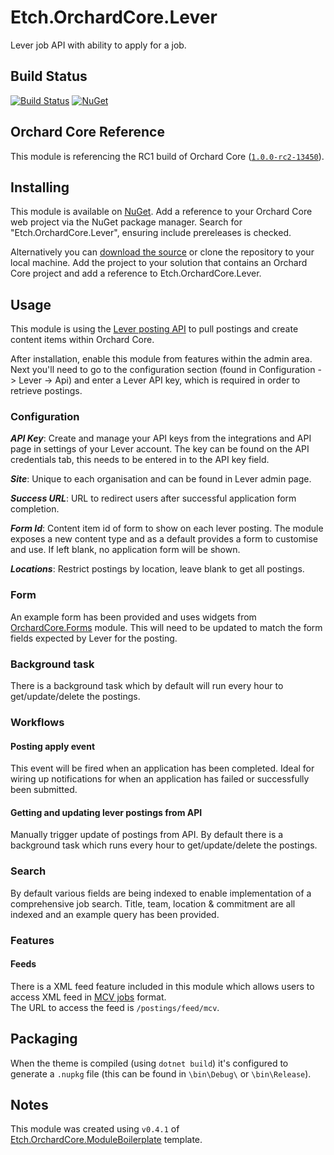 # Etch.OrchardCore.Lever

Lever job API with ability to apply for a job.

## Build Status

[![Build Status](https://secure.travis-ci.org/etchuk/Etch.OrchardCore.Lever.png?branch=master)](http://travis-ci.org/etchuk/Etch.OrchardCore.Lever) [![NuGet](https://img.shields.io/nuget/v/Etch.OrchardCore.Lever.svg)](https://www.nuget.org/packages/Etch.OrchardCore.Lever)

## Orchard Core Reference

This module is referencing the RC1 build of Orchard Core ([`1.0.0-rc2-13450`](https://www.nuget.org/packages/OrchardCore.Module.Targets/1.0.0-rc2-13450)).

## Installing

This module is available on [NuGet](https://www.nuget.org/packages/Etch.OrchardCore.Lever). Add a reference to your Orchard Core web project via the NuGet package manager. Search for "Etch.OrchardCore.Lever", ensuring include prereleases is checked.

Alternatively you can [download the source](https://github.com/etchuk/Etch.OrchardCore.Lever/archive/master.zip) or clone the repository to your local machine. Add the project to your solution that contains an Orchard Core project and add a reference to Etch.OrchardCore.Lever.

## Usage

This module is using the [Lever posting API](https://github.com/lever/postings-api) to pull postings and create content items within Orchard Core.

After installation, enable this module from features within the admin area. Next you'll need to go to the configuration section (found in Configuration -> Lever -> Api) and enter a Lever API key, which is required in order to retrieve postings.

### Configuration

**_API Key_**: Create and manage your API keys from the integrations and API page in settings of your Lever account. The key can be found on the API credentials tab, this needs to be entered in to the API key field.

**_Site_**: Unique to each organisation and can be found in Lever admin page.

**_Success URL_**: URL to redirect users after successful application form completion.

**_Form Id_**: Content item id of form to show on each lever posting. The module exposes a new content type and as a default provides a form to customise and use. If left blank, no application form will be shown.

**_Locations_**: Restrict postings by location, leave blank to get all postings.

### Form

An example form has been provided and uses widgets from [OrchardCore.Forms](https://github.com/OrchardCMS/OrchardCore/tree/dev/src/OrchardCore.Modules/OrchardCore.Forms) module. This will need to be updated to match the form fields expected by Lever for the posting.

### Background task

There is a background task which by default will run every hour to get/update/delete the postings.

### Workflows

#### Posting apply event

This event will be fired when an application has been completed. Ideal for wiring up notifications for when an application has failed or successfully been submitted.

#### Getting and updating lever postings from API

Manually trigger update of postings from API. By default there is a background task which runs every hour to get/update/delete the postings.

### Search

By default various fields are being indexed to enable implementation of a comprehensive job search. Title, team, location & commitment are all indexed and an example query has been provided.

### Features

#### Feeds

There is a XML feed feature included in this module which allows users to access XML feed in [MCV jobs](https://mcvuk.careerwebsite.com/r/jobs/post/batch_specs.cfm) format.   
The URL to access the feed is `/postings/feed/mcv`.

## Packaging

When the theme is compiled (using `dotnet build`) it's configured to generate a `.nupkg` file (this can be found in `\bin\Debug\` or `\bin\Release`).

## Notes

This module was created using `v0.4.1` of [Etch.OrchardCore.ModuleBoilerplate](https://github.com/EtchUK/Etch.OrchardCore.ModuleBoilerplate) template.
